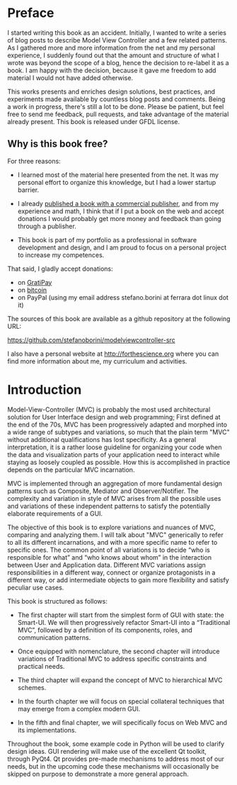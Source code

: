 Preface
=======

I started writing this book as an accident. Initially, I wanted to write a
series of blog posts to describe Model View Controller and a few related
patterns.  As I gathered more and more information from the net and my personal
experience, I suddenly found out that the amount and structure of what I wrote
was beyond the scope of a blog, hence the decision to re-label it as a book. I
am happy with the decision, because it gave me freedom to add material I would
not have added otherwise.

This works presents and enriches design solutions, best practices, and
experiments made available by countless blog posts and comments. Being a work
in progress, there's still a lot to be done. Please be patient, but feel free
to send me feedback, pull requests, and take advantage of the material already
present.  This book is released under GFDL license. 

Why is this book free?
----------------------

For three reasons:

 - I learned most of the material here presented from the net. 
   It was my personal effort to organize this knowledge, but I had
   a lower startup barrier.

 - I already [published a book with a commercial publisher](http://www.amazon.com/Computing-Comparative-Microbial-Genomics-Microbiologists/dp/1849967636), 
   and from my experience and math, I think that if I put a book on the 
   web and accept donations I would probably get more money and feedback than
   going through a publisher.

 - This book is part of my portfolio as a professional in software development
   and design, and I am proud to focus on a personal project to increase my
   competences.

That said, I gladly accept donations:

 - on [GratiPay](https://gratipay.com/StefanoBorini/)
 - on [bitcoin](bitcoin:13RQmVjRKVbQnVmuVsFxHjycgo7cTaaZ3w)
 - on PayPal (using my email address stefano.borini at ferrara dot linux dot it)

The sources of this book are available as a github repository at the following
URL:

https://github.com/stefanoborini/modelviewcontroller-src

I also have a personal website at http://forthescience.org where you can find
more information about me, my curriculum and activities.

# Introduction

Model-View-Controller (MVC) is probably the most used architectural solution
for User Interface design and web programming; First defined at the end of the
70s, MVC has been progressively adapted and morphed into a wide range of
subtypes and variations, so much that the plain term "MVC" without additional
qualifications has lost specificity. As a general interpretation, it is a
rather loose guideline for organizing your code when the data and visualization
parts of your application need to interact while staying as loosely coupled as
possible. How this is accomplished in practice depends on the particular MVC
incarnation.

MVC is implemented through an aggregation of more fundamental design patterns
such as Composite, Mediator and Observer/Notifier. The complexity and variation
in style of MVC arises from all the possible uses and variations of these
independent patterns to satisfy the potentially elaborate requirements of a
GUI. 

The objective of this book is to explore variations and nuances of MVC,
comparing and analyzing them. I will talk about "MVC" generically to refer to
all its different incarnations, and with a more specific name to refer to
specific ones. The common point of all variations is to decide “who is
responsible for what” and “who knows about whom” in the interaction between
User and Application data. Different MVC variations assign responsibilities in
a different way, connect or organize protagonists in a different way, or add
intermediate objects to gain more flexibility and satisfy peculiar use cases.

This book is structured as follows:

- The first chapter will start from the simplest form of GUI with state: the
  Smart-UI. We will then progressively refactor Smart-UI into a
  “Traditional MVC”, followed by a definition of its components, roles,
  and communication patterns.

- Once equipped with nomenclature, the second chapter will introduce
  variations of Traditional MVC to address specific constraints and
  practical needs.

- The third chapter will expand the concept of MVC to hierarchical MVC schemes.

- In the fourth chapter we will focus on special collateral techniques that
  may emerge from a complex modern GUI.

- In the fifth and final chapter, we will specifically focus on Web MVC and
  its implementations.

Throughout the book, some example code in Python will be used to clarify design
ideas. GUI rendering will make use of the excellent Qt toolkit, through PyQt4.
Qt provides pre-made mechanisms to address most of our needs, but in the
upcoming code these mechanisms will occasionally be skipped on purpose to
demonstrate a more general approach.


